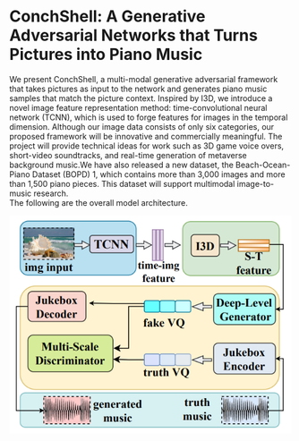 # ConchShell: A Generative Adversarial Networks that Turns Pictures into Piano Music  
We present ConchShell, a multi-modal generative adversarial framework that takes pictures as input to the network and generates piano music samples that match the picture context. Inspired by I3D, we introduce a novel image feature representation method: time-convolutional neural network (TCNN), which is used to forge features for images in the temporal dimension. Although our image data consists of only six categories, our proposed framework will be innovative and commercially meaningful. The project will provide technical ideas for work such as 3D game voice overs, short-video soundtracks, and real-time generation of metaverse background music.We have also released a new dataset, the Beach-Ocean-Piano Dataset (BOPD) 1, which contains more than 3,000 images and more than 1,500 piano pieces. This dataset will support multimodal image-to-music research.  
The following are the overall model architecture.

![Model architecture](https://github.com/DIO385/ConchShell/blob/main/modules/ConchShell.jpg)
